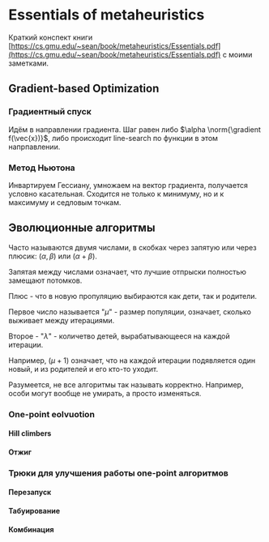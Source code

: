 # Essentials of metaheuristics

Краткий конспект книги [https://cs.gmu.edu/~sean/book/metaheuristics/Essentials.pdf](https://cs.gmu.edu/~sean/book/metaheuristics/Essentials.pdf) с моими заметками.



## Gradient-based Optimization

### Градиентный спуск

Идём в направлении градиента. Шаг равен либо $\alpha \norm{\gradient f(\vec{x})}$, либо происходит line-search по функции в этом напрпавлении.

### Метод Ньютона

Инвартируем Гессиану, умножаем на вектор градиента, получается условно касательная. Сходится не только к минимуму, но и к максимуму и седловым точкам.



## Эволюционные алгоритмы

Часто называются двумя числами, в скобках через запятую или через плюсик: $(\alpha, \beta)$ или $(\alpha + \beta)$.

Запятая между числами означает, что лучшие отпрыски полностью замещают потомков.

Плюс - что в новую пропуляцию выбираются как дети, так и родители.

Первое число называется "$\mu$" - размер популяции, означает, сколько выживает между итерациями.

Второе - "$\lambda$" - количетво детей, вырабатывающееся на каждой итерации.

Например, $(\mu + 1)$ означает, что на каждой итерации подявляется один новый, и из родителей и его кто-то уходит.

Разумеется, не все алгоритмы так называть корректно. Например, особи могут вообще не умирать, а просто изменяться.

### One-point eolvuotion

#### Hill climbers

#### Отжиг



### Трюки для улучшения работы one-point алгоритмов

#### Перезапуск

#### Табуирование

#### Комбинация

